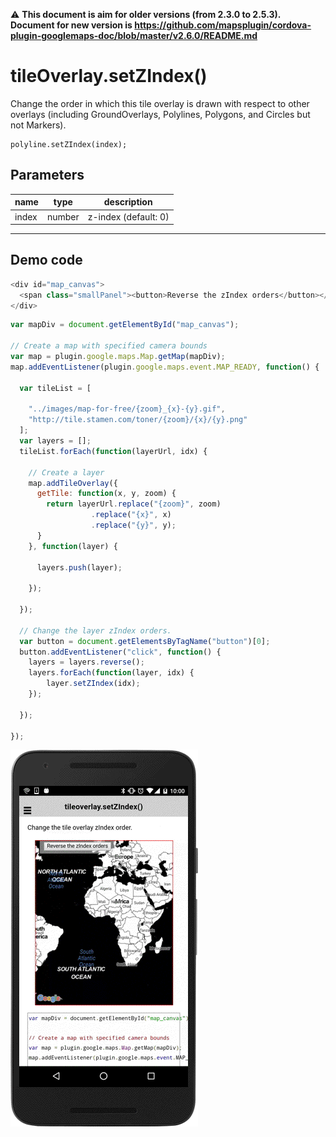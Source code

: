 :warning: **This document is aim for older versions (from 2.3.0 to 2.5.3).
Document for new version is https://github.com/mapsplugin/cordova-plugin-googlemaps-doc/blob/master/v2.6.0/README.md**

# tileOverlay.setZIndex()

Change the order in which this tile overlay is drawn with respect to other overlays (including GroundOverlays, Polylines, Polygons, and Circles but not Markers).

```
polyline.setZIndex(index);
```

## Parameters

name           | type          | description
---------------|---------------|---------------------------------------
index          | number        | z-index (default: 0)
-----------------------------------------------------------------------

## Demo code
```js
<div id="map_canvas">
  <span class="smallPanel"><button>Reverse the zIndex orders</button></span>
</div>
```

```js
var mapDiv = document.getElementById("map_canvas");

// Create a map with specified camera bounds
var map = plugin.google.maps.Map.getMap(mapDiv);
map.addEventListener(plugin.google.maps.event.MAP_READY, function() {

  var tileList = [

    "../images/map-for-free/{zoom}_{x}-{y}.gif",
    "http://tile.stamen.com/toner/{zoom}/{x}/{y}.png"
  ];
  var layers = [];
  tileList.forEach(function(layerUrl, idx) {

    // Create a layer
    map.addTileOverlay({
      getTile: function(x, y, zoom) {
        return layerUrl.replace("{zoom}", zoom)
                  .replace("{x}", x)
                  .replace("{y}", y);
      }
    }, function(layer) {

      layers.push(layer);

    });

  });

  // Change the layer zIndex orders.
  var button = document.getElementsByTagName("button")[0];
  button.addEventListener("click", function() {
    layers = layers.reverse();
    layers.forEach(function(layer, idx) {
        layer.setZIndex(idx);
    });

  });

});
```

![](image.gif)
